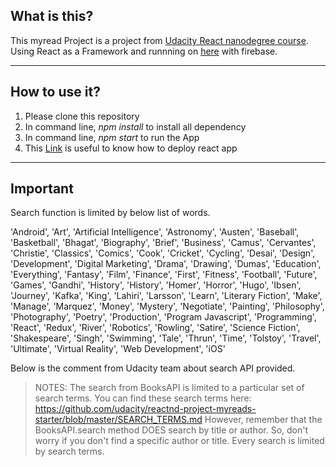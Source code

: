 ## What is this? ##

This myread Project is a project from [Udacity React nanodegree course](https://www.udacity.com). Using React as a Framework and runnning on [here](https://my-read-dadde.firebaseapp.com) with firebase.

---

## How to use it? ##

1. Please clone this repository
2. In command line, *npm install* to install all dependency
3. In command line, *npm start* to run the App
4. This [Link](https://github.com/facebookincubator/create-react-app/blob/master/packages/react-scripts/template/README.md#github-pages) is useful to know how to deploy react app

---

## Important ##

Search function is limited by below list of words.

'Android', 'Art', 'Artificial Intelligence', 'Astronomy', 'Austen', 'Baseball', 'Basketball', 'Bhagat', 'Biography', 'Brief', 'Business', 'Camus', 'Cervantes', 'Christie', 'Classics', 'Comics', 'Cook', 'Cricket', 'Cycling', 'Desai', 'Design', 'Development', 'Digital Marketing', 'Drama', 'Drawing', 'Dumas', 'Education', 'Everything', 'Fantasy', 'Film', 'Finance', 'First', 'Fitness', 'Football', 'Future', 'Games', 'Gandhi', 'History', 'History', 'Homer', 'Horror', 'Hugo', 'Ibsen', 'Journey', 'Kafka', 'King', 'Lahiri', 'Larsson', 'Learn', 'Literary Fiction', 'Make', 'Manage', 'Marquez', 'Money', 'Mystery', 'Negotiate', 'Painting', 'Philosophy', 'Photography', 'Poetry', 'Production', 'Program Javascript', 'Programming', 'React', 'Redux', 'River', 'Robotics', 'Rowling', 'Satire', 'Science Fiction', 'Shakespeare', 'Singh', 'Swimming', 'Tale', 'Thrun', 'Time', 'Tolstoy', 'Travel', 'Ultimate', 'Virtual Reality', 'Web Development', 'iOS'

Below is the comment from Udacity team about search API provided.
>NOTES: The search from BooksAPI is limited to a particular set of search terms.
>You can find these search terms here:
>https://github.com/udacity/reactnd-project-myreads-starter/blob/master/SEARCH_TERMS.md
>However, remember that the BooksAPI.search method DOES search by title or author.
>So, don't worry if you don't find a specific author or title.
>Every search is limited by search terms.
